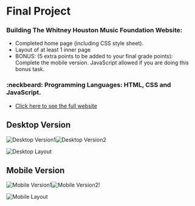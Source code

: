 # Final Project
### Building The Whitney Houston Music Foundation Website:
  - Completed home page (including CSS style sheet).
  - Layout of at least 1 inner page
  - BONUS: (5 extra points to be added to your final grade points):  Complete the mobile version. JavaScript allowed if you are doing this bonus task.


### :neckbeard: Programming Languages: HTML, CSS and JavaScript.
- [Click here to see the full website](http://www.media15live.com/studentsUpload/BARDINI_1588603374)

## Desktop Version
![Desktop Version1](https://github.com/thiagobardini/HTML5-CSS3-BHCC/blob/master/Imagens/desktopWhitney1.png)![Desktop Version2](https://github.com/thiagobardini/HTML5-CSS3-BHCC/blob/master/Imagens/desktopWhitney2.png)

![Desktop Layout]()

## Mobile Version
![Mobile Version1](https://github.com/thiagobardini/HTML5-CSS3-BHCC/blob/master/Imagens/mobileWhitney1.png)![Mobile Version2](https://github.com/thiagobardini/HTML5-CSS3-BHCC/blob/master/Imagens/mobileWhitney2.png)!

![Mobile Layout]()